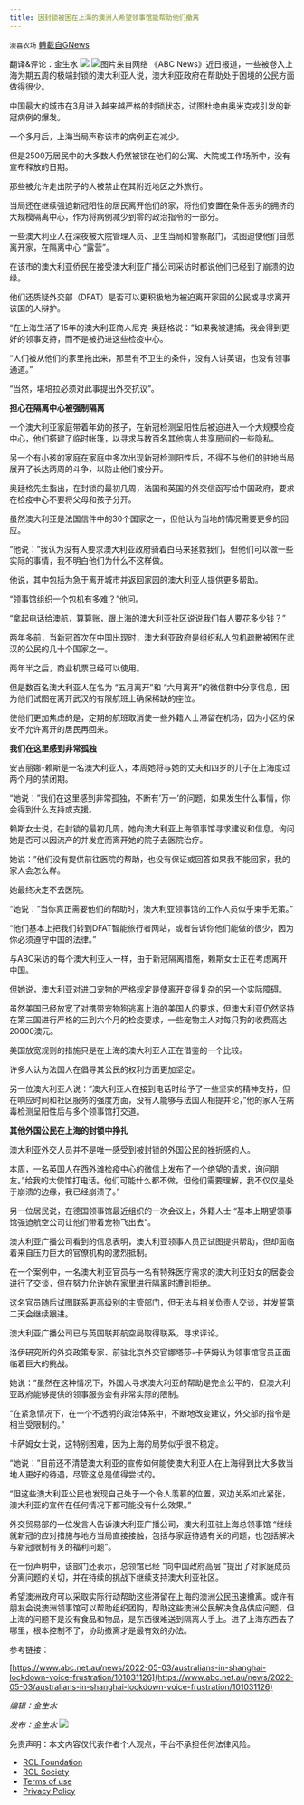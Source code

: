 ```yaml
---
title: 因封锁被困在上海的澳洲人希望领事馆能帮助他们撤离
---
```

`澳喜农场` [轉載自GNews](https://gnews.org/zh-hans/2458542/)

翻译&评论：金生水
 ![](https://assets.gnews.org/wp-content/uploads/2022/05/image-2608.png) ![](https://assets.gnews.org/wp-content/uploads/2022/05/1-32.jpg)图片来自网络 
《ABC News》近日报道，一些被卷入上海为期五周的极端封锁的澳大利亚人说，澳大利亚政府在帮助处于困境的公民方面做得很少。
 
中国最大的城市在3月进入越来越严格的封锁状态，试图杜绝由奥米克戎引发的新冠病例的爆发。
 
一个多月后，上海当局声称该市的病例正在减少。
 
但是2500万居民中的大多数人仍然被锁在他们的公寓、大院或工作场所中，没有宣布释放的日期。
 
那些被允许走出院子的人被禁止在其附近地区之外旅行。
 
当局还在继续强迫新冠阳性的居民离开他们的家，将他们安置在条件恶劣的拥挤的大规模隔离中心，作为将病例减少到零的政治指令的一部分。
 
一些澳大利亚人在深夜被大院管理人员、卫生当局和警察敲门，试图迫使他们自愿离开家，在隔离中心 “露营”。
 
在该市的澳大利亚侨民在接受澳大利亚广播公司采访时都说他们已经到了崩溃的边缘。
 
他们还质疑外交部（DFAT）是否可以更积极地为被迫离开家园的公民或寻求离开该国的人辩护。
 
“在上海生活了15年的澳大利亚商人尼克-奥廷格说：”如果我被逮捕，我会得到更好的领事支持，而不是被扔进这些检疫中心。
 
“人们被从他们的家里拖出来，那里有不卫生的条件，没有人讲英语，也没有领事通道。”
 
“当然，堪培拉必须对此事提出外交抗议”。
 
**担心在隔离中心被强制隔离**
 
一个澳大利亚家庭带着年幼的孩子，在新冠检测呈阳性后被迫进入一个大规模检疫中心，他们搭建了临时帐篷，以寻求与数百名其他病人共享房间的一些隐私。
 
另一个有小孩的家庭在家庭中多次出现新冠检测阳性后，不得不与他们的驻地当局展开了长达两周的斗争，以防止他们被分开。
 
奥廷格先生指出，在封锁的最初几周，法国和英国的外交信函写给中国政府，要求在检疫中心不要将父母和孩子分开。
 
虽然澳大利亚是法国信件中的30个国家之一，但他认为当地的情况需要更多的回应。
 
“他说：”我认为没有人要求澳大利亚政府骑着白马来拯救我们，但他们可以做一些实际的事情，我不明白他们为什么不这样做。
 
他说，其中包括为急于离开城市并返回家园的澳大利亚人提供更多帮助。
 
“领事馆组织一个包机有多难？”他问。
 
“拿起电话给澳航，算算账，跟上海的澳大利亚社区说说我们每人要花多少钱？”
 
两年多前，当新冠首次在中国出现时，澳大利亚政府是组织私人包机疏散被困在武汉的公民的几十个国家之一。
 
两年半之后，商业机票已经可以使用。
 
但是数百名澳大利亚人在名为 “五月离开”和 “六月离开”的微信群中分享信息，因为他们试图在离开武汉的有限航班上确保稀缺的座位。
 
使他们更加焦虑的是，定期的航班取消使一些外籍人士滞留在机场，因为小区的保安不允许离开的居民再回来。
 
**我们在这里感到非常孤独**
 
安吉丽娜-赖斯是一名澳大利亚人，本周她将与她的丈夫和四岁的儿子在上海度过两个月的禁闭期。
 
“她说：”我们在这里感到非常孤独，不断有’万一’的问题，如果发生什么事情，你会得到什么支持或支援。
 
赖斯女士说，在封锁的最初几周，她向澳大利亚上海领事馆寻求建议和信息，询问她是否可以因流产的并发症而离开她的院子去医院治疗。
 
她说：”他们没有提供前往医院的帮助，也没有保证或回答如果我不能回家，我的家人会怎么样。
 
她最终决定不去医院。
 
“她说：”当你真正需要他们的帮助时，澳大利亚领事馆的工作人员似乎束手无策。”
 
“他们基本上把我们转到DFAT智能旅行者网站，或者告诉你他们能做的很少，因为你必须遵守中国的法律。”
 
与ABC采访的每个澳大利亚人一样，由于新冠隔离措施，赖斯女士正在考虑离开中国。
 
但她说，澳大利亚对进口宠物的严格规定是使离开变得复杂的另一个实际障碍。
 
虽然美国已经放宽了对携带宠物狗逃离上海的美国人的要求，但澳大利亚仍然坚持在第三国进行严格的三到六个月的检疫要求，一些宠物主人对每只狗的收费高达20000澳元。
 
美国放宽规则的措施只是在上海的澳大利亚人正在借鉴的一个比较。
 
许多人认为法国人在倡导其公民的权利方面更加坚定。
 
另一位澳大利亚人说：”澳大利亚人在接到电话时给予了一些坚实的精神支持，但在响应时间和社区服务的强度方面，没有人能够与法国人相提并论，”他的家人在病毒检测呈阳性后与多个领事馆打交道。
 
**其他外国公民在上海的封锁中挣扎**
 
澳大利亚外交人员并不是唯一感受到被封锁的外国公民的挫折感的人。
 
本周，一名英国人在西外滩检疫中心的微信上发布了一个绝望的请求，询问朋友。”给我的大使馆打电话。他们可能什么都不做，但他们需要理解，我不仅仅是处于崩溃的边缘，我已经崩溃了。”
 
另一位居民说，在德国领事馆最近组织的一次会议上，外籍人士 “基本上期望领事馆强迫航空公司让他们带着宠物飞出去”。
 
澳大利亚广播公司看到的信息表明，澳大利亚领事人员正试图提供帮助，但却面临着来自压力巨大的官僚机构的激烈抵制。
 
在一个案例中，一名澳大利亚官员与一名有特殊医疗需求的澳大利亚妇女的居委会进行了交谈，但在努力允许她在家里进行隔离时遭到拒绝。
 
这名官员随后试图联系更高级别的主管部门，但无法与相关负责人交谈，并发誓第二天会继续跟进。
 
澳大利亚广播公司已与英国联邦航空局取得联系，寻求评论。
 
洛伊研究所的外交政策专家、前驻北京外交官娜塔莎-卡萨姆认为领事馆官员正面临着巨大的挑战。
 
她说：”虽然在这种情况下，外国人寻求澳大利亚的帮助是完全公平的，但澳大利亚政府能够提供的领事服务会有非常实际的限制。
 
“在紧急情况下，在一个不透明的政治体系中，不断地改变建议，外交部的指令是相当受限制的。”
 
卡萨姆女士说，这特别困难，因为上海的局势似乎很不稳定。
 
“她说：”目前还不清楚澳大利亚的宣传如何能使澳大利亚人在上海得到比大多数当地人更好的待遇，尽管这总是值得尝试的。
 
“但这些澳大利亚公民也发现自己处于一个令人羡慕的位置，双边关系如此紧张，澳大利亚的宣传在任何情况下都可能没有什么效果。”
 
外交贸易部的一位发言人告诉澳大利亚广播公司，澳大利亚驻上海总领事馆 “继续就新冠的应对措施与地方当局直接接触，包括与家庭待遇有关的问题，也包括解决与新冠限制有关的福利问题”。
 
在一份声明中，该部门还表示，总领馆已经 “向中国政府高层 “提出了对家庭成员分离问题的关切，并在持续的挑战下继续支持澳大利亚社区。
 
希望澳洲政府可以采取实际行动帮助这些滞留在上海的澳洲公民迅速撤离。或许有朋友会说澳洲领事馆可以帮助组织团购，帮助这些澳洲公民解决食品供应问题，但上海的问题不是没有食品和物品，是东西很难送到隔离人手上。进了上海东西去了哪里，根本控制不了，协助撤离才是最有效的办法。
 
参考链接：
 
[https://www.abc.net.au/news/2022-05-03/australians-in-shanghai-lockdown-voice-frustration/101031126](https://www.abc.net.au/news/2022-05-03/australians-in-shanghai-lockdown-voice-frustration/101031126)
 
*编辑：金生水*
 
*发布：金生水*
 ![](https://assets.gnews.org/wp-content/uploads/2022/05/HA.jpg) 

免责声明：本文内容仅代表作者个人观点，平台不承担任何法律风险。
  
- [ROL Foundation](https://rolfoundation.org/)
- [ROL Society](https://rolsociety.org/)
- [Terms of use](https://gnews.org/terms-of-use-3/)
- [Privacy Policy](https://gnews.org/privacy-policy/)
